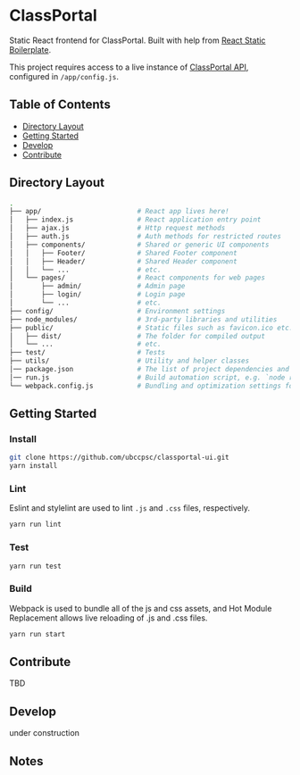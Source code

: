 # ClassPortal

Static React frontend for ClassPortal. Built with help from [React Static Boilerplate][rsb].

This project requires access to a live instance of [ClassPortal API][classapi], configured in `/app/config.js`.

## Table of Contents  

* [Directory Layout](#directory-layout)
* [Getting Started](#getting-started)
* [Develop](#develop)
* [Contribute](#contribute)

## Directory Layout

```sh
.
├── app/                        # React app lives here!
│   ├── index.js                # React application entry point
│   ├── ajax.js                 # Http request methods
│   ├── auth.js                 # Auth methods for restricted routes
│   ├── components/             # Shared or generic UI components
│   │   ├── Footer/             # Shared Footer component
│   │   ├── Header/             # Shared Header component
│   │   └── ...                 # etc.
│   └── pages/                  # React components for web pages
│       ├── admin/              # Admin page
│       ├── login/              # Login page
│       └── ...                 # etc.
├── config/                     # Environment settings
├── node_modules/               # 3rd-party libraries and utilities
├── public/                     # Static files such as favicon.ico etc.
│   ├── dist/                   # The folder for compiled output
│   └── ...                     # etc.
├── test/                       # Tests
├── utils/                      # Utility and helper classes
│── package.json                # The list of project dependencies and NPM scripts
│── run.js                      # Build automation script, e.g. `node run build`
└── webpack.config.js           # Bundling and optimization settings for Webpack
```

## Getting Started

### Install

```sh
git clone https://github.com/ubccpsc/classportal-ui.git
yarn install
```

### Lint

Eslint and stylelint are used to lint `.js` and `.css` files, respectively.

```sh
yarn run lint
```

### Test

```sh
yarn run test
```

### Build

Webpack is used to bundle all of the js and css assets, and Hot Module Replacement allows live reloading of .js and .css files.

```sh
yarn run start
```


## Contribute

TBD

## Develop

under construction

## Notes

[rsb]: <https://github.com/kriasoft/react-static-boilerplate>
[classapi]: <https://github.com/mksarge/classportal-api>
